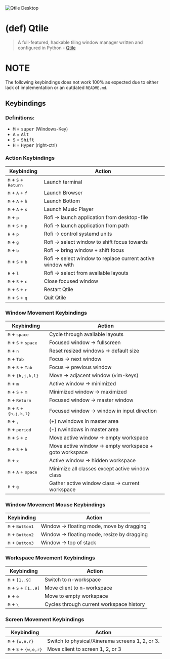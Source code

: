 <img alt="Qtile Desktop" src="../../.github/assets/themes/tokyonight/qtile.png" align="center">

# (def) Qtile

> A full-featured, hackable tiling window manager written and configured in
> Python - [Qtile](http://www.qtile.org)

# NOTE

The following keybindings does not work 100% as expected due to either lack of
implementation or an outdated `README.md`.

## Keybindings

### Definitions:

- <kbd>M</kbd> = <kbd>super</kbd> (Windows-Key)
- <kbd>A</kbd> = <kbd>Alt</kbd>
- <kbd>S</kbd> = <kbd>Shift</kbd>
- <kbd>H</kbd> = <kbd>Hyper</kbd> (right-ctrl)

### Action Keybindings

| Keybinding                                      | Action                                                       |
| ----------------------------------------------- | ------------------------------------------------------------ |
| <kbd>M</kbd> + <kbd>S</kbd> + <kbd>Return</kbd> | Launch terminal                                              |
| <kbd>M</kbd> + <kbd>A</kbd> + <kbd>f</kbd>      | Launch Browser                                               |
| <kbd>M</kbd> + <kbd>A</kbd> + <kbd>h</kbd>      | Launch Bottom                                                |
| <kbd>M</kbd> + <kbd>A</kbd> + <kbd>s</kbd>      | Launch Music Player                                          |
| <kbd>M</kbd> + <kbd>p</kbd>                     | Rofi -> launch application from desktop-file                 |
| <kbd>M</kbd> + <kbd>S</kbd> + <kbd>p</kbd>      | Rofi -> launch application from path                         |
| <kbd>H</kbd> + <kbd>p</kbd>                     | Rofi -> control systemd units                                |
| <kbd>M</kbd> + <kbd>g</kbd>                     | Rofi -> select window to shift focus towards                 |
| <kbd>M</kbd> + <kbd>b</kbd>                     | Rofi -> bring window + shift focus                           |
| <kbd>M</kbd> + <kbd>S</kbd> + <kbd>b</kbd>      | Rofi -> select window to replace current active window with  |
| <kbd>H</kbd> + <kbd>l</kbd>                     | Rofi -> select from available layouts                        |
| <kbd>M</kbd> + <kbd>S</kbd> + <kbd>c</kbd>      | Close focused window                                         |
| <kbd>M</kbd> + <kbd>S</kbd> + <kbd>r</kbd>      | Restart Qtile                                                |
| <kbd>M</kbd> + <kbd>S</kbd> + <kbd>q</kbd>      | Quit Qtile                                                   |

### Window Movement Keybindings

| Keybinding                                         | Action                                                  |
| -------------------------------------------------- | ------------------------------------------------------- |
| <kbd>M</kbd> + <kbd>space</kbd>                    | Cycle through available layouts                         |
| <kbd>M</kbd> + <kbd>S</kbd> + <kbd>space</kbd>     | Focused window -> fullscreen                            |
| <kbd>M</kbd> + <kbd>n</kbd>                        | Reset resized windows -> default size                   |
| <kbd>M</kbd> + <kbd>Tab</kbd>                      | Focus -> next window                                    |
| <kbd>M</kbd> + <kbd>S</kbd> + <kbd>Tab</kbd>       | Focus -> previous window                                |
| <kbd>M</kbd> + <kbd>{h,j,k,l}</kbd>                | Move -> adjacent window (vim-keys)                      |
| <kbd>M</kbd> + <kbd>m</kbd>                        | Active window -> minimized                              |
| <kbd>M</kbd> + <kbd>S</kbd> + <kbd>m</kbd>         | Minimized window -> maximized                           |
| <kbd>M</kbd> + <kbd>Return</kbd>                   | Focused window -> master window                         |
| <kbd>M</kbd> + <kbd>S</kbd> + <kbd>{h,j,k,l}</kbd> | Focused window -> window in input direction             |
| <kbd>M</kbd> + <kbd>,</kbd>                        | (+) n.windows in master area                            |
| <kbd>M</kbd> + <kbd>period</kbd>                   | (-) n.windows in master area                            |
| <kbd>M</kbd> + <kbd>S</kbd> + <kbd>z</kbd>         | Move active window -> empty workspace                   |
| <kbd>M</kbd> + <kbd>S</kbd> + <kbd>h</kbd>         | Move active window -> empty workspace + goto workspace  |
| <kbd>M</kbd> + <kbd>x</kbd>                        | Active window -> hidden workspace                       |
| <kbd>M</kbd> + <kbd>A</kbd> + <kbd>space</kbd>     | Minimize all classes except active window class         |
| <kbd>H</kbd> + <kbd>g</kbd>                        | Gather active window class -> current workspace         |

### Window Movement Mouse Keybindings

| Keybinding                        | Action                                       |
| --------------------------------- | -------------------------------------------- |
| <kbd>M</kbd> + <kbd>Button1</kbd> | Window -> floating mode, move by dragging    |
| <kbd>M</kbd> + <kbd>Button2</kbd> | Window -> floating mode, resize by dragging  |
| <kbd>M</kbd> + <kbd>Button3</kbd> | Window -> top of stack                       |

### Workspace Movement Keybindings

| Keybinding                                      | Action                                    |
| ----------------------------------------------- | ----------------------------------------- |
| <kbd>M</kbd> + <kbd>[1..9]</kbd>                | Switch to n-workspace                     |
| <kbd>M</kbd> + <kbd>S</kbd> + <kbd>[1..9]</kbd> | Move client to n-workspace                |
| <kbd>H</kbd> + <kbd>e                           | Move to empty workspace                   |
| <kbd>M</kbd> + <kbd>\\</kbd>                    | Cycles through current workspace history  |

### Screen Movement Keybindings

| Keybinding                                       | Action                                          |
| ------------------------------------------------ | ----------------------------------------------- |
| <kbd>M</kbd> + <kbd>{w,e,r}</kbd>                | Switch to physical/Xinerama screens 1, 2, or 3. |
| <kbd>M</kbd> + <kbd>S</kbd> + <kbd>{w,e,r}</kbd> | Move client to screen 1, 2, or 3                |
